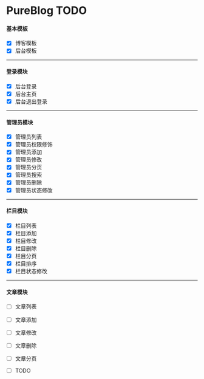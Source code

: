 # PureBlog TODO



#### 基本模板

- [x] 博客模板
- [x] 后台模板

---

#### 登录模块

- [x] 后台登录
- [x] 后台主页
- [x] 后台退出登录

---

#### 管理员模块

- [x] 管理员列表
- [x] 管理员权限修饰
- [x] 管理员添加
- [x] 管理员修改
- [x] 管理员分页
- [x] 管理员搜索
- [x] 管理员删除
- [x] 管理员状态修改

---

#### 栏目模块

- [x] 栏目列表
- [x] 栏目添加
- [x] 栏目修改
- [x] 栏目删除
- [x] 栏目分页
- [x] 栏目排序
- [x] 栏目状态修改

---

#### 文章模块

- [ ] 文章列表
- [ ] 文章添加
- [ ] 文章修改
- [ ] 文章删除
- [ ] 文章分页
- [ ] TODO

